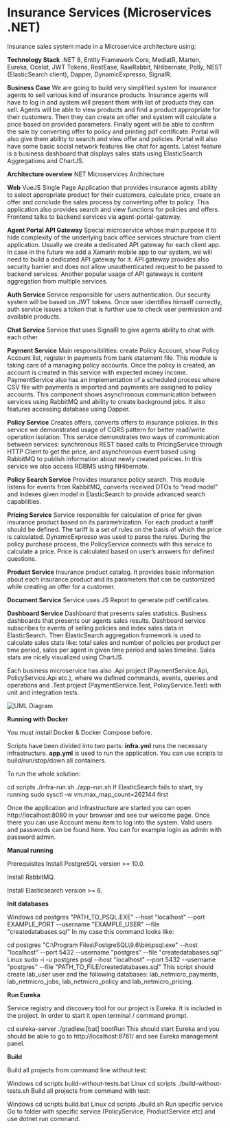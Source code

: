 # Insurance Services (Microservices .NET)

Insurance sales system made in a Microservice architecture using:

**Technology Stack**
.NET 8, Entity Framework Core, MediatR, Marten, Eureka, Ocelot, JWT Tokens, RestEase, RawRabbit, NHibernate, Polly, NEST (ElasticSearch client), Dapper, DynamicExpresso, SignalR.

**Business Case**
We are going to build very simplified system for insurance agents to sell various kind of insurance products. Insurance agents will have to log in and system will present them with list of products they can sell. Agents will be able to view products and find a product appropriate for their customers. Then they can create an offer and system will calculate a price based on provided parameters.
Finally agent will be able to confirm the sale by converting offer to policy and printing pdf certificate.
Portal will also give them ability to search and view offer and policies.
Portal will also have some basic social network features like chat for agents.
Latest feature is a business dashboard that displays sales stats using ElasticSearch Aggregations and ChartJS.

**Architecture overview**
NET Microservices Architecture

**Web** 
VueJS Single Page Application that provides insurance agents ability to select appropriate product for their customers, calculate price, create an offer and conclude the sales process by converting offer to policy. This application also provides search and view functions for policies and offers. Frontend talks to backend services via agent-portal-gateway.

**Agent Portal API Gateway** 
Special microservice whose main purpose it to hide complexity of the underlying back office services structure from client application. Usually we create a dedicated API gateway for each client app. In case in the future we add a Xamarin mobile app to our system, we will need to build a dedicated API gateway for it. API gateway provides also security barrier and does not allow unauthenticated request to be passed to backend services. Another popular usage of API gateways is content aggregation from multiple services.

**Auth Service**
Service responsible for users authentication. Our security system will be based on JWT tokens. Once user identifies himself correctly, auth service issues a token that is further use to check user permission and available products.

**Chat Service**
Service that uses SignalR to give agents ability to chat with each other.

**Payment Service**
Main responsibilities: create Policy Account, show Policy Account list, register in payments from bank statement file.
This module is taking care of a managing policy accounts. Once the policy is created, an account is created in this service with expected money income. PaymentService also has an implementation of a scheduled process where CSV file with payments is imported and payments are assigned to policy accounts. This component shows asynchronous communication between services using RabbitMQ and ability to create background jobs. It also features accessing database using Dapper.

**Policy Service**
Creates offers, converts offers to insurance policies.
In this service we demonstrated usage of CQRS pattern for better read/write operation isolation. This service demonstrates two ways of communication between services: synchronous REST based calls to PricingService through HTTP Client to get the price, and asynchronous event based using RabbitMQ to publish information about newly created policies. In this service we also access RDBMS using NHibernate.

**Policy Search Service**
Provides insurance policy search.
This module listens for events from RabbitMQ, converts received DTOs to “read model” and indexes given model in ElasticSearch to provide advanced search capabilities.

**Pricing Service** 
Service responsible for calculation of price for given insurance product based on its parametrization.
For each product a tariff should be defined. The tariff is a set of rules on the basis of which the price is calculated. DynamicExpresso was used to parse the rules. During the policy purchase process, the PolicyService connects with this service to calculate a price. Price is calculated based on user’s answers for defined questions.

**Product Service**
Insurance product catalog.
It provides basic information about each insurance product and its parameters that can be customized while creating an offer for a customer.

**Document Service**
Service uses JS Report to generate pdf certificates.

**Dashboard Service**
Dashboard that presents sales statistics.
Business dashboards that presents our agents sales results. Dashboard service subscribes to events of selling policies and index sales data in ElasticSearch. Then ElasticSearch aggregation framework is used to calculate sales stats like: total sales and number of policies per product per time period, sales per agent in given time period and sales timeline. Sales stats are nicely visualized using ChartJS.

Each business microservice has also .Api project (PaymentService.Api, PolicyService.Api etc.), where we defined commands, events, queries and operations and .Test project (PaymentService.Test, PolicyService.Test) with unit and integration tests.

![UML Diagram](https://github.com/user-attachments/assets/9efff0cf-576c-4567-811b-3fac143e1d7b)


**Running with Docker**

You must install Docker & Docker Compose before.

Scripts have been divided into two parts:
**infra.yml** runs the necessary infrastructure.
**app.yml** is used to run the application.
You can use scripts to build/run/stop/down all containers.

To run the whole solution:

cd scripts
./infra-run.sh
./app-run.sh
If ElasticSearch fails to start, try running sudo sysctl -w vm.max_map_count=262144 first

Once the application and infrastructure are started you can open http://localhost:8080 in your browser and see our welcome page. Once there you can use Account menu item to log into the system. Valid users and passwords can be found here. You can for example login as admin with password admin.

**Manual running**

Prerequisites
Install PostgreSQL version >= 10.0.

Install RabbitMQ.

Install Elasticsearch version >= 6.

**Init databases**

Windows
cd postgres
"PATH_TO_PSQL.EXE" --host "localhost" --port EXAMPLE_PORT --username "EXAMPLE_USER" --file "createdatabases.sql"
In my case this command looks like:

cd postgres
"C:\Program Files\PostgreSQL\9.6\bin\psql.exe" --host "localhost" --port 5432 --username "postgres" --file "createdatabases.sql"
Linux
sudo -i -u postgres
psql --host "localhost" --port 5432 --username "postgres" --file "PATH_TO_FILE/createdatabases.sql"
This script should create lab_user user and the following databases: lab_netmicro_payments, lab_netmicro_jobs, lab_netmicro_policy and lab_netmicro_pricing.

**Run Eureka**

Service registry and discovery tool for our project is Eureka. It is included in the project. In order to start it open terminal / command prompt.

cd eureka-server
./gradlew.[bat] bootRun
This should start Eureka and you should be able to go to http://localhost:8761/ and see Eureka management panel.

**Build**

Build all projects from command line without test:

Windows
cd scripts
build-without-tests.bat
Linux
cd scripts
./build-without-tests.sh
Build all projects from command with test:

Windows
cd scripts
build.bat
Linux
cd scripts
./build.sh
Run specific service
Go to folder with specific service (PolicyService, ProductService etc) and use dotnet run command.
